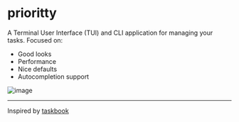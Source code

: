 # prioritty
A Terminal User Interface (TUI) and CLI application for managing your tasks. Focused on:
- Good looks
- Performance
- Nice defaults
- Autocompletion support

![image](https://github.com/user-attachments/assets/8eab8bfe-134f-470c-a45a-ba7cfc3fcda6)

---
Inspired by [taskbook](https://github.com/klaudiosinani/taskbook)
